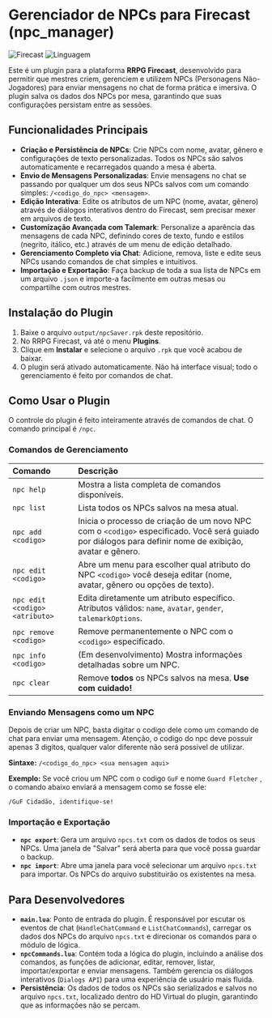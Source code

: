 # Gerenciador de NPCs para Firecast (npc_manager)

![Firecast](https://img.shields.io/badge/Plataforma-RRPG%20Firecast-orange) 
![Linguagem](https://img.shields.io/badge/Linguagem-LUA-blue)

Este é um plugin para a plataforma **RRPG Firecast**, desenvolvido para permitir que mestres criem, gerenciem e utilizem NPCs (Personagens Não-Jogadores) para enviar mensagens no chat de forma prática e imersiva. O plugin salva os dados dos NPCs por mesa, garantindo que suas configurações persistam entre as sessões.

## Funcionalidades Principais

*   **Criação e Persistência de NPCs**: Crie NPCs com nome, avatar, gênero e configurações de texto personalizadas. Todos os NPCs são salvos automaticamente e recarregados quando a mesa é aberta.
*   **Envio de Mensagens Personalizadas**: Envie mensagens no chat se passando por qualquer um dos seus NPCs salvos com um comando simples: `/<codigo_do_npc> <mensagem>`.
*   **Edição Interativa**: Edite os atributos de um NPC (nome, avatar, gênero) através de diálogos interativos dentro do Firecast, sem precisar mexer em arquivos de texto.
*   **Customização Avançada com Talemark**: Personalize a aparência das mensagens de cada NPC, definindo cores de texto, fundo e estilos (negrito, itálico, etc.) através de um menu de edição detalhado.
*   **Gerenciamento Completo via Chat**: Adicione, remova, liste e edite seus NPCs usando comandos de chat simples e intuitivos.
*   **Importação e Exportação**: Faça backup de toda a sua lista de NPCs em um arquivo `.json` e importe-a facilmente em outras mesas ou compartilhe com outros mestres.

## Instalação do Plugin

1.  Baixe o arquivo `output/npcSaver.rpk` deste repositório.
2.  No RRPG Firecast, vá até o menu **Plugins**.
3.  Clique em **Instalar** e selecione o arquivo `.rpk` que você acabou de baixar.
4.  O plugin será ativado automaticamente. Não há interface visual; todo o gerenciamento é feito por comandos de chat.

## Como Usar o Plugin

O controle do plugin é feito inteiramente através de comandos de chat. O comando principal é `/npc`.

### Comandos de Gerenciamento

| Comando | Descrição |
| :--- | :--- |
| `npc help` | Mostra a lista completa de comandos disponíveis. |
| `npc list` | Lista todos os NPCs salvos na mesa atual. |
| `npc add <codigo>` | Inicia o processo de criação de um novo NPC com o `<codigo>` especificado. Você será guiado por diálogos para definir nome de exibição, avatar e gênero. |
| `npc edit <codigo>` | Abre um menu para escolher qual atributo do NPC `<codigo>` você deseja editar (nome, avatar, gênero ou opções de texto). |
| `npc edit <codigo> <atributo>` | Edita diretamente um atributo específico. Atributos válidos: `name`, `avatar`, `gender`, `talemarkOptions`. |
| `npc remove <codigo>` | Remove permanentemente o NPC com o `<codigo>` especificado. |
| `npc info <codigo>` | (Em desenvolvimento) Mostra informações detalhadas sobre um NPC. |
| `npc clear` | Remove **todos** os NPCs salvos na mesa. **Use com cuidado!** |

### Enviando Mensagens como um NPC

Depois de criar um NPC, basta digitar o codigo dele como um comando de chat para enviar uma mensagem.
Atenção, o codigo do npc deve possuir apenas 3 digitos, qualquer valor diferente não será possivel de utilizar.

**Sintaxe:** `/<codigo_do_npc> <sua mensagem aqui>`

**Exemplo:**
Se você criou um NPC com o codigo `GuF` e nome `Guard Fletcher` , o comando abaixo enviará a mensagem como se fosse ele:
```
/GuF Cidadão, identifique-se!
```

### Importação e Exportação

*   **`npc export`**: Gera um arquivo `npcs.txt` com os dados de todos os seus NPCs. Uma janela de "Salvar" será aberta para que você possa guardar o backup.
*   **`npc import`**: Abre uma janela para você selecionar um arquivo `npcs.txt` para importar. Os NPCs do arquivo substituirão os existentes na mesa.

## Para Desenvolvedores

*   **`main.lua`**: Ponto de entrada do plugin. É responsável por escutar os eventos de chat (`HandleChatCommand` e `ListChatCommands`), carregar os dados dos NPCs do arquivo `npcs.txt` e direcionar os comandos para o módulo de lógica.
*   **`npcCommands.lua`**: Contém toda a lógica do plugin, incluindo a análise dos comandos, as funções de adicionar, editar, remover, listar, importar/exportar e enviar mensagens. Também gerencia os diálogos interativos (`Dialogs API`) para uma experiência de usuário mais fluida.
*   **Persistência**: Os dados de todos os NPCs são serializados e salvos no arquivo `npcs.txt`, localizado dentro do HD Virtual do plugin, garantindo que as informações não se percam.